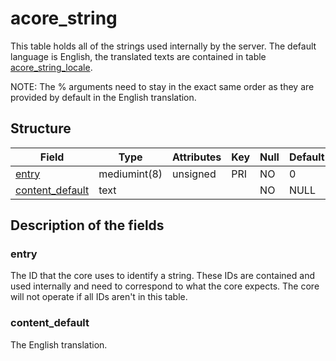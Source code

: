 # acore_string

This table holds all of the strings used internally by the server. The default language is English, the translated texts are contained in table [acore\_string\_locale](acore_string_locale.md).

NOTE: The % arguments need to stay in the exact same order as they are provided by default in the English translation.

## Structure

| Field                                | Type         | Attributes | Key | Null | Default | Extra | Comment |
|--------------------------------------|--------------|------------|-----|------|---------|-------|---------|
| [entry](#entry)                      | mediumint(8) | unsigned   | PRI | NO   | 0       |       |         |
| [content\_default](#content_default) | text         |            |     | NO   | NULL    |       |         |

## Description of the fields

### entry

The ID that the core uses to identify a string. These IDs are contained and used internally and need to correspond to what the core expects. The core will not operate if all IDs aren't in this table.

### content\_default

The English translation.
